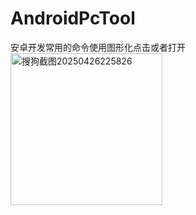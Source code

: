 # AndroidPcTool
安卓开发常用的命令使用图形化点击或者打开
<img width="243" alt="搜狗截图20250426225826" src="https://github.com/user-attachments/assets/899c3c98-7e0c-4d40-965f-b41d81edeb9b" />





